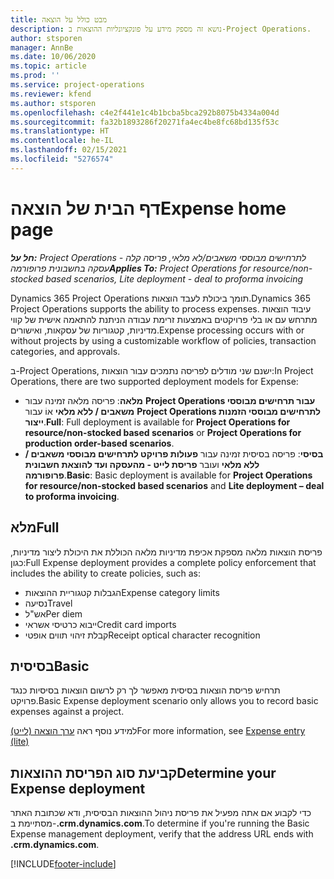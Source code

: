 ```yaml
---
title: מבט כולל על הוצאה
description: נושא זה מספק מידע על פונקציונליות ההוצאות ב-Project Operations.
author: stsporen
manager: AnnBe
ms.date: 10/06/2020
ms.topic: article
ms.prod: ''
ms.service: project-operations
ms.reviewer: kfend
ms.author: stsporen
ms.openlocfilehash: c4e2f441e1c4b1bcba5bca292b8075b4334a004d
ms.sourcegitcommit: fa32b1893286f20271fa4ec4be8fc68bd135f53c
ms.translationtype: HT
ms.contentlocale: he-IL
ms.lasthandoff: 02/15/2021
ms.locfileid: "5276574"
---
```

# <a name="expense-home-page"></a><span data-ttu-id="4dcbf-103">דף הבית של הוצאה</span><span class="sxs-lookup"><span data-stu-id="4dcbf-103">Expense home page</span></span>

<span data-ttu-id="4dcbf-104">_**חל על:** Project Operations לתרחישים מבוססי משאבים/לא מלאי, פריסה קלה - עסקה בחשבונית פרופורמה_</span><span class="sxs-lookup"><span data-stu-id="4dcbf-104">_**Applies To:** Project Operations for resource/non-stocked based scenarios, Lite deployment - deal to proforma invoicing_</span></span>


<span data-ttu-id="4dcbf-105">Dynamics 365 Project Operations תומך ביכולת לעבד הוצאות.</span><span class="sxs-lookup"><span data-stu-id="4dcbf-105">Dynamics 365 Project Operations supports the ability to process expenses.</span></span> <span data-ttu-id="4dcbf-106">עיבוד הוצאות מתרחש עם או בלי פרויקטים באמצעות זרימת עבודה הניתנת להתאמה אישית של קווי מדיניות, קטגוריות של עסקאות, ואישורים.</span><span class="sxs-lookup"><span data-stu-id="4dcbf-106">Expense processing occurs with or without projects by using a customizable workflow of policies, transaction categories, and approvals.</span></span>

<span data-ttu-id="4dcbf-107">ב-Project Operations, ישנם שני מודלים לפריסה נתמכים עבור הוצאות:</span><span class="sxs-lookup"><span data-stu-id="4dcbf-107">In Project Operations, there are two supported deployment models for Expense:</span></span> 

- <span data-ttu-id="4dcbf-108">**מלאה**: פריסה מלאה זמינה עבור **Project Operations עבור תרחישים מבוססי משאבים / ללא מלאי** אוֹ עבור **Project Operations לתרחישים מבוססי הזמנות ייצור**.</span><span class="sxs-lookup"><span data-stu-id="4dcbf-108">**Full**: Full deployment is available for **Project Operations for resource/non-stocked based scenarios** or **Project Operations for production order-based scenarios**.</span></span>
- <span data-ttu-id="4dcbf-109">**בסיסי**: פריסה בסיסית זמינה עבור **פעולות פרויקט לתרחישים מבוססי משאבים / ללא מלאי** ועובר **פריסת לייט - מהעסקה ועד להוצאת חשבונית פרופורמה**.</span><span class="sxs-lookup"><span data-stu-id="4dcbf-109">**Basic**: Basic deployment is available for **Project Operations for resource/non-stocked based scenarios** and **Lite deployment – deal to proforma invoicing**.</span></span>

## <a name="full"></a><span data-ttu-id="4dcbf-110">מלא</span><span class="sxs-lookup"><span data-stu-id="4dcbf-110">Full</span></span> 
<span data-ttu-id="4dcbf-111">פריסת הוצאות מלאה מספקת אכיפת מדיניות מלאה הכוללת את היכולת ליצור מדיניות, כגון:</span><span class="sxs-lookup"><span data-stu-id="4dcbf-111">Full Expense deployment provides a complete policy enforcement that includes the ability to create policies, such as:</span></span>

  - <span data-ttu-id="4dcbf-112">הגבלות קטגוריית ההוצאות</span><span class="sxs-lookup"><span data-stu-id="4dcbf-112">Expense category limits</span></span>
  - <span data-ttu-id="4dcbf-113">נסיעה</span><span class="sxs-lookup"><span data-stu-id="4dcbf-113">Travel</span></span>
  - <span data-ttu-id="4dcbf-114">אש"ל</span><span class="sxs-lookup"><span data-stu-id="4dcbf-114">Per diem</span></span>
  - <span data-ttu-id="4dcbf-115">ייבוא כרטיסי אשראי</span><span class="sxs-lookup"><span data-stu-id="4dcbf-115">Credit card imports</span></span>
  - <span data-ttu-id="4dcbf-116">קבלת זיהוי תווים אופטי</span><span class="sxs-lookup"><span data-stu-id="4dcbf-116">Receipt optical character recognition</span></span>

## <a name="basic"></a><span data-ttu-id="4dcbf-117">בסיסית</span><span class="sxs-lookup"><span data-stu-id="4dcbf-117">Basic</span></span> 
<span data-ttu-id="4dcbf-118">תרחיש פריסת הוצאות בסיסית מאפשר לך רק לרשום הוצאות בסיסיות כנגד פרויקט.</span><span class="sxs-lookup"><span data-stu-id="4dcbf-118">Basic Expense deployment scenario only allows you to record basic expenses against a project.</span></span> 

<span data-ttu-id="4dcbf-119">למידע נוסף ראה [ערך הוצאה (לייט)](basic-expense.md)</span><span class="sxs-lookup"><span data-stu-id="4dcbf-119">For more information, see [Expense entry (lite)](basic-expense.md)</span></span>

## <a name="determine-your-expense-deployment"></a><span data-ttu-id="4dcbf-120">קביעת סוג הפריסת ההוצאות</span><span class="sxs-lookup"><span data-stu-id="4dcbf-120">Determine your Expense deployment</span></span>
<span data-ttu-id="4dcbf-121">כדי לקבוע אם אתה מפעיל את פריסת ניהול ההוצאות הבסיסית, ודא שכתובת האתר מסתיימת ב-**.crm.dynamics.com**.</span><span class="sxs-lookup"><span data-stu-id="4dcbf-121">To determine if you're running the Basic Expense management deployment, verify that the address URL ends with **.crm.dynamics.com**.</span></span> 


[!INCLUDE[footer-include](../includes/footer-banner.md)]